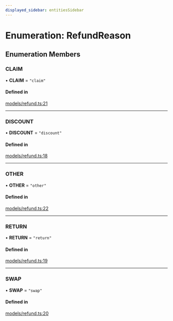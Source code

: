 ```yaml
---
displayed_sidebar: entitiesSidebar
---
```


# Enumeration: RefundReason

## Enumeration Members

### CLAIM

• **CLAIM** = ``"claim"``

#### Defined in

[models/refund.ts:21](https://github.com/medusajs/medusa/blob/b38f73726/packages/medusa/src/models/refund.ts#L21)

___

### DISCOUNT

• **DISCOUNT** = ``"discount"``

#### Defined in

[models/refund.ts:18](https://github.com/medusajs/medusa/blob/b38f73726/packages/medusa/src/models/refund.ts#L18)

___

### OTHER

• **OTHER** = ``"other"``

#### Defined in

[models/refund.ts:22](https://github.com/medusajs/medusa/blob/b38f73726/packages/medusa/src/models/refund.ts#L22)

___

### RETURN

• **RETURN** = ``"return"``

#### Defined in

[models/refund.ts:19](https://github.com/medusajs/medusa/blob/b38f73726/packages/medusa/src/models/refund.ts#L19)

___

### SWAP

• **SWAP** = ``"swap"``

#### Defined in

[models/refund.ts:20](https://github.com/medusajs/medusa/blob/b38f73726/packages/medusa/src/models/refund.ts#L20)
